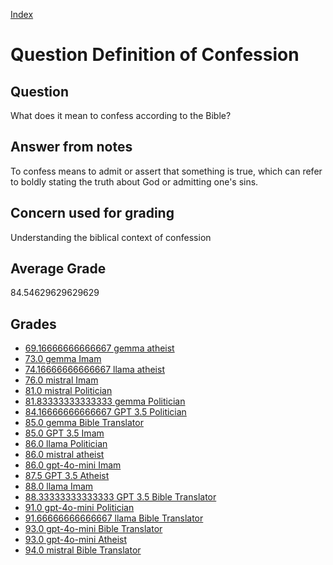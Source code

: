 
[Index](../../index.md)
# Question Definition of Confession
## Question
What does it mean to confess according to the Bible?

## Answer from notes
To confess means to admit or assert that something is true, which can refer to boldly stating the truth about God or admitting one's sins.

## Concern used for grading
Understanding the biblical context of confession

## Average Grade
84.54629629629629

## Grades
 * [69.16666666666667 gemma atheist](../answers/gemma_atheist/Definition_of_Confession.md)
 * [73.0 gemma Imam](../answers/gemma_Imam/Definition_of_Confession.md)
 * [74.16666666666667 llama atheist](../answers/llama_atheist/Definition_of_Confession.md)
 * [76.0 mistral Imam](../answers/mistral_Imam/Definition_of_Confession.md)
 * [81.0 mistral Politician](../answers/mistral_Politician/Definition_of_Confession.md)
 * [81.83333333333333 gemma Politician](../answers/gemma_Politician/Definition_of_Confession.md)
 * [84.16666666666667 GPT 3.5 Politician](../answers/GPT_3.5_Politician/Definition_of_Confession.md)
 * [85.0 gemma Bible Translator](../answers/gemma_Bible_Translator/Definition_of_Confession.md)
 * [85.0 GPT 3.5 Imam](../answers/GPT_3.5_Imam/Definition_of_Confession.md)
 * [86.0 llama Politician](../answers/llama_Politician/Definition_of_Confession.md)
 * [86.0 mistral atheist](../answers/mistral_atheist/Definition_of_Confession.md)
 * [86.0 gpt-4o-mini Imam](../answers/gpt-4o-mini_Imam/Definition_of_Confession.md)
 * [87.5 GPT 3.5 Atheist](../answers/GPT_3.5_Atheist/Definition_of_Confession.md)
 * [88.0 llama Imam](../answers/llama_Imam/Definition_of_Confession.md)
 * [88.33333333333333 GPT 3.5 Bible Translator](../answers/GPT_3.5_Bible_Translator/Definition_of_Confession.md)
 * [91.0 gpt-4o-mini Politician](../answers/gpt-4o-mini_Politician/Definition_of_Confession.md)
 * [91.66666666666667 llama Bible Translator](../answers/llama_Bible_Translator/Definition_of_Confession.md)
 * [93.0 gpt-4o-mini Bible Translator](../answers/gpt-4o-mini_Bible_Translator/Definition_of_Confession.md)
 * [93.0 gpt-4o-mini Atheist](../answers/gpt-4o-mini_Atheist/Definition_of_Confession.md)
 * [94.0 mistral Bible Translator](../answers/mistral_Bible_Translator/Definition_of_Confession.md)
